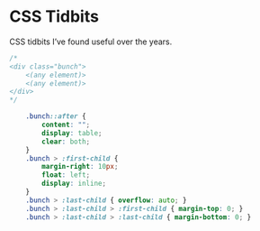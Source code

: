 # CSS Tidbits

CSS tidbits I’ve found useful over the years.

```css
/*
<div class="bunch">
	<(any element)>
	<(any element)>
</div>
*/

	.bunch::after {
		content: "";
		display: table;
		clear: both;
	}
	.bunch > :first-child {
		margin-right: 10px;
		float: left;
		display: inline;
	}
	.bunch > :last-child { overflow: auto; }
	.bunch > :last-child > :first-child { margin-top: 0; }
	.bunch > :last-child > :last-child { margin-bottom: 0; }
```
